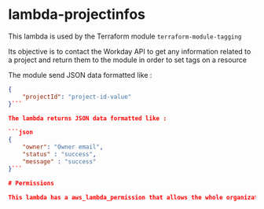 # lambda-projectinfos

This lambda is used by the Terraform module `terraform-module-tagging`

Its objective is to contact the Workday API to get any information related to a project and return them to the module in order to set tags on a resource

The module send JSON data formatted like :

````json
{
    "projectId": "project-id-value"
}```

The lambda returns JSON data formatted like :

```json
{
    "owner": "Owner email",
    "status" : "success",
    "message" : "success"
}```

# Permissions

This lambda has a aws_lambda_permission that allows the whole organization to call it. However, this could not be tested, as we only have access to one account.
